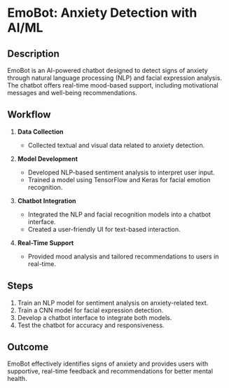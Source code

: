 # EmoBot: Anxiety Detection with AI/ML

## Description
EmoBot is an AI-powered chatbot designed to detect signs of anxiety through natural language processing (NLP) and facial expression analysis. The chatbot offers real-time mood-based support, including motivational messages and well-being recommendations.

## Workflow
1. **Data Collection**  
   - Collected textual and visual data related to anxiety detection.

2. **Model Development**  
   - Developed NLP-based sentiment analysis to interpret user input.  
   - Trained a model using TensorFlow and Keras for facial emotion recognition.

3. **Chatbot Integration**  
   - Integrated the NLP and facial recognition models into a chatbot interface.  
   - Created a user-friendly UI for text-based interaction.

4. **Real-Time Support**  
   - Provided mood analysis and tailored recommendations to users in real-time.

## Steps
1. Train an NLP model for sentiment analysis on anxiety-related text.
2. Train a CNN model for facial expression detection.
3. Develop a chatbot interface to integrate both models.
4. Test the chatbot for accuracy and responsiveness.

## Outcome
EmoBot effectively identifies signs of anxiety and provides users with supportive, real-time feedback and recommendations for better mental health.
